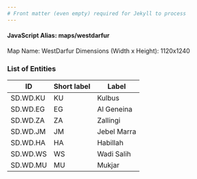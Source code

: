 ```yaml
---
# Front matter (even empty) required for Jekyll to process
---
```


#### JavaScript Alias: maps/westdarfur

Map Name: WestDarfur
Dimensions (Width x Height): 1120x1240

### List of Entities

| ID      | Short label | Label                   |
| ------- | ----------- | ----------------------- |
|SD.WD.KU|KU|Kulbus|
|SD.WD.EG|EG|Al Geneina|
|SD.WD.ZA|ZA|Zallingi|
|SD.WD.JM|JM|Jebel Marra|
|SD.WD.HA|HA|Habillah|
|SD.WD.WS|WS|Wadi Salih|
|SD.WD.MU|MU|Mukjar|
